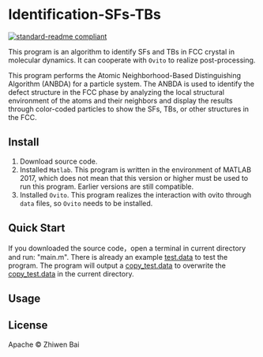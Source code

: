 # Identification-SFs-TBs
[![standard-readme compliant](https://img.shields.io/badge/readme%20style-standard-brightgreen.svg?style=flat-square)](https://github.com/RichardLitt/standard-readme)

This program is an algorithm to identify SFs and TBs in FCC crystal in molecular dynamics. It can cooperate with `Ovito` to realize post-processing.

This program performs the Atomic Neighborhood-Based Distinguishing Algorithm (ANBDA) for a particle system. The ANBDA is used to identify the defect structure in the FCC phase by analyzing the local structural environment of the atoms and their neighbors and display the results through color-coded particles to show the SFs, TBs, or other structures in the FCC.

## Install
1. Download source code. 
2. Installed `Matlab`.
This program is written in the environment of MATLAB 2017, which does not mean that this version or higher must be used to run this program. Earlier versions are still compatible.
3. Installed `Ovito`.
This program realizes the interaction with ovito through `data` files, so `Ovito` needs to be installed.
  
## Quick Start
If you downloaded the source code，open a terminal in current directory and run: "main.m". There is already an example [test.data](test.data)  to test the program. The program will output a [copy_test.data](copy_test.data) to overwrite the [copy_test.data](copy_test.data) in the current directory.
## Usage


## License
Apache © Zhiwen Bai
